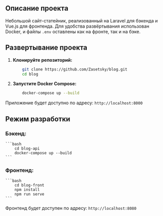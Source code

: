 ## Описание проекта

Небольшой сайт-статейник, реализованный на Laravel для бэкенда и Vue.js для фронтенда. Для удобства развёртывания использован Docker, и файлы `.env` оставлены как на фронте, так и на бэке.

## Развертывание проекта

1. **Клонируйте репозиторий:**


	```bash
		git clone https://github.com/Zasetsky/blog.git
		cd blog
	```

2. **Запустите Docker Compose:**

	```bash
		docker-compose up --build
	```
	
Приложение будет доступно по адресу: `http://localhost:8000`

## Режим разработки

### Бэкенд:

	```bash
		cd blog-api
		docker-compose up --build
	```
	
### Фронтенд:

	```bash
		cd blog-front
		npm install
		npm run serve
	```

Фронтенд будет доступен по адресу: `http://localhost:8080`